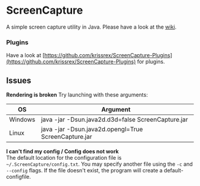 ScreenCapture
=============

A simple screen capture utility in Java.
Please have a look at the [wiki](https://github.com/krissrex/ScreenCapture/wiki).

### Plugins
Have a look at [https://github.com/krissrex/ScreenCapture-Plugins](https://github.com/krissrex/ScreenCapture-Plugins)
for plugins.


Issues
---------

**Rendering is broken**
Try launching with these arguments:

| OS      | Argument                                             |
|---------|------------------------------------------------------|
| Windows | java -jar -Dsun.java2d.d3d=false ScreenCapture.jar   |
| Linux   | java -jar -Dsun.java2d.opengl=True ScreenCapture.jar |

**I can't find my config / Config does not work**
</br>
The default location for the configuration file is `~/.ScreenCapture/config.txt`. You may specify another file using the `-c` and `--config` flags. If the file doesn't exist, the program will create a default-configfile.
